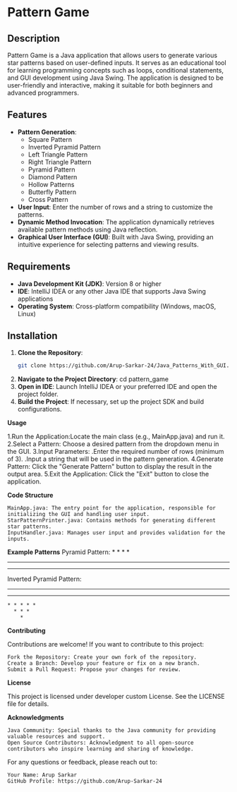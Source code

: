 # Pattern Game

## Description
Pattern Game is a Java application that allows users to generate various star patterns based on user-defined inputs. It serves as an educational tool for learning programming concepts such as loops, conditional statements, and GUI development using Java Swing. The application is designed to be user-friendly and interactive, making it suitable for both beginners and advanced programmers.

## Features
- **Pattern Generation**:
    - Square Pattern
    - Inverted Pyramid Pattern
    - Left Triangle Pattern
    - Right Triangle Pattern
    - Pyramid Pattern
    - Diamond Pattern
    - Hollow Patterns
    - Butterfly Pattern
    - Cross Pattern
- **User Input**: Enter the number of rows and a string to customize the patterns.
- **Dynamic Method Invocation**: The application dynamically retrieves available pattern methods using Java reflection.
- **Graphical User Interface (GUI)**: Built with Java Swing, providing an intuitive experience for selecting patterns and viewing results.

## Requirements
- **Java Development Kit (JDK)**: Version 8 or higher
- **IDE**: IntelliJ IDEA or any other Java IDE that supports Java Swing applications
- **Operating System**: Cross-platform compatibility (Windows, macOS, Linux)

## Installation
1. **Clone the Repository**:
   ```bash
   git clone https://github.com/Arup-Sarkar-24/Java_Patterns_With_GUI.git
   
2. **Navigate to the Project Directory**:
   cd pattern_game
3. **Open in IDE**: 
   Launch IntelliJ IDEA or your preferred IDE and open the project folder.
4. **Build the Project**: 
   If necessary, set up the project SDK and build configurations.

**Usage**

   1.Run the Application:Locate the main class (e.g., MainApp.java) and run it.
   2.Select a Pattern: Choose a desired pattern from the dropdown menu in the GUI.
   3.Input Parameters:
      .Enter the required number of rows (minimum of 3).
      .Input a string that will be used in the pattern generation.
   4.Generate Pattern: Click the "Generate Pattern" button to display the result in the output area.
   5.Exit the Application: Click the "Exit" button to close the application.
   
**Code Structure**

    MainApp.java: The entry point for the application, responsible for initializing the GUI and handling user input.
    StarPatternPrinter.java: Contains methods for generating different star patterns.
    InputHandler.java: Manages user input and provides validation for the inputs.

**Example Patterns**
Pyramid Pattern:
       *
     * * *
  * * * * *
* * * * * * *

Inverted Pyramid Pattern:
* * * * * * * * *
  * * * * * * *
    * * * * *
      * * *
        *

**Contributing**

Contributions are welcome! If you want to contribute to this project:

    Fork the Repository: Create your own fork of the repository.
    Create a Branch: Develop your feature or fix on a new branch.
    Submit a Pull Request: Propose your changes for review.

**License**

This project is licensed under developer custom License. See the LICENSE file for details.

**Acknowledgments**

    Java Community: Special thanks to the Java community for providing valuable resources and support.
    Open Source Contributors: Acknowledgment to all open-source contributors who inspire learning and sharing of knowledge.

For any questions or feedback, please reach out to:

    Your Name: Arup Sarkar
    GitHub Profile: https://github.com/Arup-Sarkar-24

